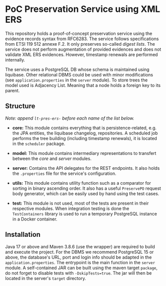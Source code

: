 # PoC Preservation Service using XML ERS 

This repository holds a proof-of-concept preservation service using the evidence records syntax from RFC6283.
The service follows specifications from ETSI 119 512 annexe F.2. It only preserves so-called *digest lists*.
The service does not perform augmentation of provided evidences and does not validate XML ERS evidences.
However, timestamp renewals are performed internally.

The service uses a PostgreSQL DB whose schema is maintained using liquibase. Other relational DBMS could be used with minor modifications (see ```application.properties``` in the ``server`` module).
To store trees the model used is Adjacency List. Meaning that a node holds a foreign key to its parent.

## Structure

*Note: append ``lt-pres-ers-`` before each name of the list below.*


- **core:** This module contains everything that is persistence-related, e.g. the JPA entities, the liquibase changelog, repositories. A scheduled job performs the tree building (including timestamp renewals), it is located in the ``scheduler`` package.

- **model:** This module contains intermediary representations to transfert between the *core* and *server* modules.

- **server:** Contains the API delegates for the REST endpoints. It also holds the ``.properties`` file for the service's configuration.

- **utils:** This module contains utility function such as a comparator for sorting in binary ascending order. It also has a useful ``PreservePO`` request body generator, which can be easily used by hand using the test cases.

- **test:** This module is not used, most of the tests are present in their respective modules. When integration testing is done the ``TestContainers`` library is used to run a temporary PostgreSQL instance in a Docker container. 

## Installation

Java 17 or above and Maven 3.8.6 (use the wrapper) are required to build and execute the project. For the DBMS we recommend PostgreSQL 15 or above, the database's URL, port and login info should be adapted in the ```application.properties```. 
The entrypoint is the main function in the ``server`` module.
A self-contained JAR can be built using the maven target ``package``, do not forget to disable tests with `-DskipTests=true`. The jar will then be located in the server's `target` directory.
